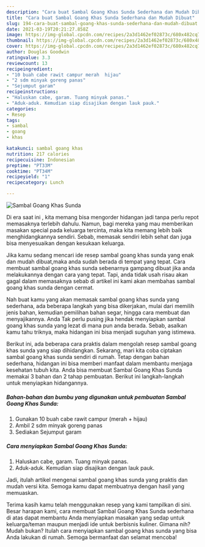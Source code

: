 ```yaml
---
description: "Cara buat Sambal Goang Khas Sunda Sederhana dan Mudah Dibuat"
title: "Cara buat Sambal Goang Khas Sunda Sederhana dan Mudah Dibuat"
slug: 194-cara-buat-sambal-goang-khas-sunda-sederhana-dan-mudah-dibuat
date: 2021-03-19T20:21:27.858Z
image: https://img-global.cpcdn.com/recipes/2a3d1462ef02873c/680x482cq70/sambal-goang-khas-sunda-foto-resep-utama.jpg
thumbnail: https://img-global.cpcdn.com/recipes/2a3d1462ef02873c/680x482cq70/sambal-goang-khas-sunda-foto-resep-utama.jpg
cover: https://img-global.cpcdn.com/recipes/2a3d1462ef02873c/680x482cq70/sambal-goang-khas-sunda-foto-resep-utama.jpg
author: Douglas Goodwin
ratingvalue: 3.3
reviewcount: 13
recipeingredient:
- "10 buah cabe rawit campur merah  hijau"
- "2 sdm minyak goreng panas"
- "Sejumput garam"
recipeinstructions:
- "Haluskan cabe, garam. Tuang minyak panas."
- "Aduk-aduk. Kemudian siap disajikan dengan lauk pauk."
categories:
- Resep
tags:
- sambal
- goang
- khas

katakunci: sambal goang khas 
nutrition: 217 calories
recipecuisine: Indonesian
preptime: "PT33M"
cooktime: "PT34M"
recipeyield: "1"
recipecategory: Lunch

---
```



![Sambal Goang Khas Sunda](https://img-global.cpcdn.com/recipes/2a3d1462ef02873c/680x482cq70/sambal-goang-khas-sunda-foto-resep-utama.jpg)

Di era  saat ini , kita memang bisa mengorder hidangan jadi tanpa perlu repot memasaknya terlebih dahulu. Namun, bagi mereka yang mau memberikan masakan special pada keluarga tercinta, maka kita memang lebih baik menghidangkannya sendiri. Sebab, memasak sendiri lebih sehat dan juga bisa menyesuaikan dengan kesukaan keluarga.

Jika kamu sedang mencari ide resep sambal goang khas sunda yang enak dan mudah dibuat,maka anda sudah berada di tempat yang tepat. Cara membuat sambal goang khas sunda  sebenarnya gampang dibuat jika anda melakukannya dengan cara yang tepat. Tapi, anda tidak usah risau akan gagal dalam memasaknya 
sebab di artikel ini kami akan membahas sambal goang khas sunda dengan cermat.  



Nah buat kamu yang akan memasak sambal goang khas sunda yang sederhana, ada beberapa langkah yang bisa dikerjakan, mulai dari memilih jenis bahan, kemudian pemilihan bahan segar, hingga cara membuat dan menyajikannya. Anda Tak perlu pusing jika hendak menyiapkan sambal goang khas sunda yang lezat di mana pun anda berada. Sebab, asalkan kamu  tahu triknya, maka hidangan ini bisa menjadi suguhan yang istimewa.

Berikut ini, ada beberapa cara praktis  dalam mengolah resep sambal goang khas sunda yang siap dihidangkan. Sekarang, mari kita coba ciptakan sambal goang khas sunda sendiri di rumah. Tetap dengan bahan sederhana, hidangan ini bisa memberi manfaat dalam membantu menjaga kesehatan tubuh kita. Anda bisa membuat Sambal Goang Khas Sunda memakai 3 bahan dan 2 tahap pembuatan. Berikut ini langkah-langkah untuk menyiapkan hidangannya.

<!--inarticleads1-->

##### Bahan-bahan dan bumbu yang digunakan untuk pembuatan Sambal Goang Khas Sunda:

1. Gunakan 10 buah cabe rawit campur (merah + hijau)
1. Ambil 2 sdm minyak goreng panas
1. Sediakan Sejumput garam




<!--inarticleads2-->

##### Cara menyiapkan Sambal Goang Khas Sunda:

1. Haluskan cabe, garam. Tuang minyak panas.
1. Aduk-aduk. Kemudian siap disajikan dengan lauk pauk.




Jadi, itulah artikel mengenai  sambal goang khas sunda  yang praktis dan mudah versi kita. Semoga kamu dapat membuatnya dengan hasil yang memuaskan. 

Terima kasih kamu telah menggunakan resep yang kami tampilkan di sini. Besar harapan kami, cara membuat  Sambal Goang Khas Sunda sederhana di atas dapat membantu Anda menyiapkan masakan yang sedap untuk keluarga/teman maupun menjadi ide untuk berbisnis kuliner. Gimana nih? Mudah bukan? Itulah cara menyiapkan sambal goang khas sunda yang bisa Anda lakukan di rumah. Semoga bermanfaat dan selamat mencoba!


